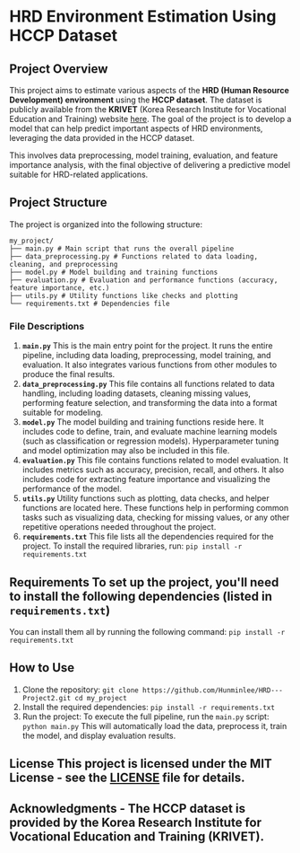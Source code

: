 # HRD Environment Estimation Using HCCP Dataset 

## Project Overview 

This project aims to estimate various aspects of the **HRD (Human Resource Development) environment** using the **HCCP dataset**. The dataset is publicly available from the **KRIVET** (Korea Research Institute for Vocational Education and Training) website [here](https://www.krivet.re.kr/kor/sub.do?menuSn=21). 
The goal of the project is to develop a model that can help predict important aspects of HRD environments, leveraging the data provided in the HCCP dataset. 

This involves data preprocessing, model training, evaluation, and feature importance analysis, with the final objective of delivering a predictive model suitable for HRD-related applications. 

## Project Structure 
The project is organized into the following structure: 
```
my_project/
├── main.py # Main script that runs the overall pipeline
├── data_preprocessing.py # Functions related to data loading, cleaning, and preprocessing
├── model.py # Model building and training functions
├── evaluation.py # Evaluation and performance functions (accuracy, feature importance, etc.)
├── utils.py # Utility functions like checks and plotting
└── requirements.txt # Dependencies file
``` 

### File Descriptions 
1. **`main.py`** This is the main entry point for the project. It runs the entire pipeline, including data loading, preprocessing, model training, and evaluation. It also integrates various functions from other modules to produce the final results. 
2. **`data_preprocessing.py`** This file contains all functions related to data handling, including loading datasets, cleaning missing values, performing feature selection, and transforming the data into a format suitable for modeling. 
3. **`model.py`** The model building and training functions reside here. It includes code to define, train, and evaluate machine learning models (such as classification or regression models). Hyperparameter tuning and model optimization may also be included in this file. 
4. **`evaluation.py`** This file contains functions related to model evaluation. It includes metrics such as accuracy, precision, recall, and others. It also includes code for extracting feature importance and visualizing the performance of the model.
5. **`utils.py`** Utility functions such as plotting, data checks, and helper functions are located here. These functions help in performing common tasks such as visualizing data, checking for missing values, or any other repetitive operations needed throughout the project.
6. **`requirements.txt`** This file lists all the dependencies required for the project. To install the required libraries, run: ``` pip install -r requirements.txt ```

## Requirements To set up the project, you'll need to install the following dependencies (listed in `requirements.txt`)
You can install them all by running the following command: ``` pip install -r requirements.txt ``` 

## How to Use 
1. Clone the repository: ``` git clone https://github.com/Hunminlee/HRD---Project2.git cd my_project ```
2. Install the required dependencies: ``` pip install -r requirements.txt ```
3. Run the project: To execute the full pipeline, run the `main.py` script: ``` python main.py ``` This will automatically load the data, preprocess it, train the model, and display evaluation results.

## License This project is licensed under the MIT License - see the [LICENSE](LICENSE) file for details. 

## Acknowledgments - The HCCP dataset is provided by the **Korea Research Institute for Vocational Education and Training (KRIVET)**. 

